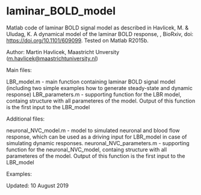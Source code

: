 # laminar_BOLD_model
Matlab code of laminar BOLD signal model as described in Havlicek, M. &amp; Uludag, K. A dynamical model of the laminar BOLD response, , BioRxiv, doi: https://doi.org/10.1101/609099. Tested on Matlab R2015b.

Author: Martin Havlicek, Maastricht Unversity (m.havlicek@maastrichtuniversity.nl)

Main files:

LBR_model.m - main function containing laminar BOLD signal model (including two simple examples how to generate steady-state and dynamic              response)
LBR_parameters.m - supporting function for the LBR model, containg structure with all parameteres of the model. Output of this function is the first input to the LBR_model

Additional files:

neuronal_NVC_model.m - model to simulated neuronal and blood flow response, which can be used as a driving input for LBR_model in case of simulating dynamic responses. 
neuronal_NVC_parameters.m - supporting function for the neuronal_NVC_model, containg structure with all parameteres of the model. Output of this function is the first input to the LBR_model

Examples:


Updated: 10 August 2019 
